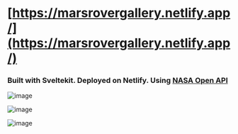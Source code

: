 # [https://marsrovergallery.netlify.app/](https://marsrovergallery.netlify.app/)
### Built with Sveltekit. Deployed on Netlify. Using [NASA Open API](https://api.nasa.gov/)

![image](https://github.com/adrianlimws/mars-rover-gallery/assets/64565597/743b0fc5-c028-43e2-a4b1-70986e452e6f)

![image](https://github.com/adrianlimws/mars-rover-gallery/assets/64565597/7edf2e34-983b-40c5-94d5-c2f98e253ba1)

![image](https://github.com/adrianlimws/mars-rover-gallery/assets/64565597/4f1f6785-22ce-46fa-b5f6-e72a1110a322)


